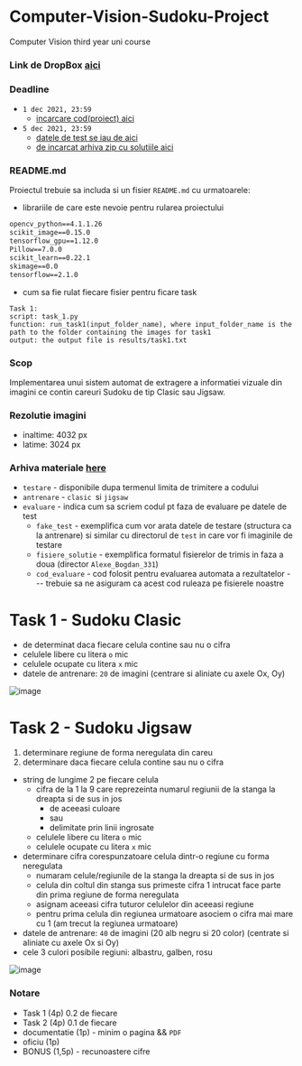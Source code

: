 # Computer-Vision-Sudoku-Project
Computer Vision third year uni course 

### Link de DropBox [aici](https://www.dropbox.com/sh/d54q2uq3nk8q3l7/AABuMSrZL7D1CACa_lo1_jdla?dl=0)

### Deadline 
- ```1 dec 2021, 23:59```
  - [incarcare cod(proiect) aici](https://tinyurl.com/CAVA-2021-TEMA1-SOLUTII)
- ```5 dec 2021, 23:59```
  - [datele de test se iau de aici](https://tinyurl.com/CAVA-2021-TEMA1)
  - [de incarcat arhiva zip cu solutiile aici](https://tinyurl.com/CAVA-2021-TEMA1-REZULTATE)
### README.md
Proiectul trebuie sa includa si un fisier ```README.md``` cu urmatoarele:

- librariile de care este nevoie pentru rularea proiectului
```numpy==1.15.4
opencv_python==4.1.1.26
scikit_image==0.15.0
tensorflow_gpu==1.12.0
Pillow==7.0.0
scikit_learn==0.22.1
skimage==0.0
tensorflow==2.1.0
```
- cum sa fie rulat fiecare fisier pentru ficare task
```
Task 1: 
script: task_1.py
function: run_task1(input_folder_name), where input_folder_name is the path to the folder containing the images for task1
output: the output file is results/task1.txt
```

### Scop
Implementarea unui sistem automat de extragere a informatiei vizuale din imagini ce contin careuri Sudoku de tip Clasic sau Jigsaw.

### Rezolutie imagini
- inaltime: 4032 px
- latime: 3024 px

### Arhiva materiale [here](https://tinyurl.com/CAVA-2021-TEMA1)
- ```testare``` - disponibile dupa termenul limita de trimitere a codului
- ```antrenare``` - ```clasic ```si ```jigsaw``` 
- ```evaluare``` - indica cum sa scriem codul pt faza de evaluare pe datele de test
  - ```fake_test``` - exemplifica cum vor arata datele de testare (structura ca la antrenare) si similar cu directorul de ```test``` in care vor fi imaginile de testare
  - ```fisiere_solutie``` - exemplifica formatul fisierelor de trimis in faza a doua (director ```Alexe_Bogdan_331```)
  - ```cod_evaluare``` - cod folosit pentru evaluarea automata a rezultatelor --- trebuie sa ne asiguram ca acest cod ruleaza pe fisierele noastre 

# Task 1 - Sudoku Clasic
- de determinat daca fiecare celula contine sau nu o cifra
- celulele libere cu litera ```o``` mic
- celulele ocupate cu litera ```x``` mic
- datele de antrenare: ```20``` de imagini (centrare si aliniate cu axele Ox, Oy)

![image](https://user-images.githubusercontent.com/61749814/142925428-4aa097c0-3062-417c-ad9e-b6233479e055.png)

# Task 2 - Sudoku Jigsaw
1) determinare regiune de forma neregulata din careu
2) determinare daca fiecare celula contine sau nu o cifra
- string de lungime 2 pe fiecare celula 
  - cifra de la 1 la 9 care reprezeinta numarul regiunii de la stanga la dreapta si de sus in jos
    - de aceeasi culoare
    - sau 
    - delimitate prin linii ingrosate  
  - celulele libere cu litera ```o``` mic
  - celulele ocupate cu litera ```x``` mic
- determinare cifra corespunzatoare celula dintr-o regiune cu forma neregulata
  - numaram celule/regiunile de la stanga la dreapta si de sus in jos
  - celula din coltul din stanga sus primeste cifra 1 intrucat face parte din prima regiune de forma neregulata
  - asignam aceeasi cifra tuturor celulelor din aceeasi regiune
  - pentru prima celula din regiunea urmatoare asociem o cifra mai mare cu 1 (am trecut la regiunea urmatoare)
- datele de antrenare: ```40``` de imagini (20 alb negru si 20 color) (centrate si aliniate cu axele Ox si Oy)
- cele 3 culori posibile regiuni: albastru, galben, rosu

![image](https://user-images.githubusercontent.com/61749814/142925523-6abeb41d-4d94-4fd7-917f-46a72aa23abc.png)

### Notare
- Task 1 (4p) 0.2 de fiecare
- Task 2 (4p) 0.1 de fiecare
- documentatie (1p) - minim o pagina && ```PDF```
- oficiu (1p)
- BONUS (1,5p) - recunoastere cifre
